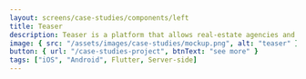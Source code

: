 ```yaml
---
layout: screens/case-studies/components/left
title: Teaser
description: Teaser is a platform that allows real-estate agencies and private agents to manage their data, clients and agreements. The app allows agents to send a digital form of estate profile to their clients or their collaborators.
image: { src: "/assets/images/case-studies/mockup.png", alt: "teaser" }
button: { url: "/case-studies-project", btnText: "see more" }
tags: ["iOS", "Android", Flutter, Server-side]
---
```

